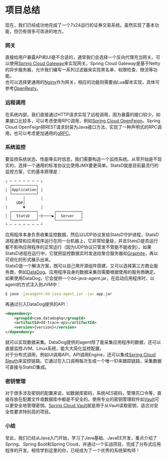 # 项目总结

现在，我们已经成功地完成了一个7x24运行的证券交易系统。虽然实现了基本功能，但仍有很多可改进的地方。
### 网关
直接给用户暴露API和UI是不合适的，通常我们会选择一个反向代理充当网关。可以使用[Spring Cloud Gateway](https://spring.io/projects/spring-cloud-gateway)来实现网关。Spring Cloud Gateway是基于Netty的异步服务器，允许我们编写一系列过滤器来实现黑名单、权限检查、限流等功能。<br />也可以选择更通用的[Nginx](https://www.nginx.com/)作为网关，相应的功能则需要由Lua脚本实现，具体可参考[OpenResty](https://openresty.org/)。
### 远程调用
在系统内部，我们直接通过HTTP请求实现了远程调用，因为暴露的接口较少。如果接口比较多，可以考虑使用RPC调用，例如[Spring Cloud OpenFeign](https://spring.io/projects/spring-cloud-openfeign)。Spring Cloud OpenFeign把REST请求封装为Java接口方法，实现了一种声明式的RPC调用。也可以考虑更加通用的[gRPC](https://grpc.io/)。
### 系统监控
要监控系统状态、性能等实时信息，我们需要构造一个监控系统。从零开始是不现实的，选择一个通用的标准协议比使用JMX要更简单。StatsD就是目前最流行的监控方案，它的基本原理是：
```
┌ ─ ─ ─ ─ ─ ─ ─ ┐
  ┌───────────┐
│ │Application│ │
  └───────────┘
│       │       │
     UDP│
│       ▼       │
  ┌───────────┐       ┌───────────┐
│ │  StatsD   │─┼────▶│  Server   │
  └───────────┘       └───────────┘
└ ─ ─ ─ ─ ─ ─ ─ ┘
```
应用程序本身负责收集监控数据，然后以UDP协议发给StatsD守护进程，StatsD进程通常和应用程序运行在同一台机器上，它非常轻量级，并且StatsD是否运行都不影响应用程序的正常运行（因为UDP协议只管发不管能不能收到）。如果StatsD进程在运行中，它就把监控数据实时发送给聚合服务器如[Graphite](https://graphite.readthedocs.io/)，再以可视化的形式展示出来。<br />StatsD是一个解决方案，既可以自己用开源组件搭建，又可以选择第三方商业服务商，例如[DataDog](https://www.datadoghq.com/)。应用程序自身的数据采集则需要根据使用的服务商确定。如果使用DataDog，它会提供一个dd-java-agent.jar，在启动应用程序时，以agent的方式注入到JVM中：
```bash
$ java -javaagent:dd-java-agent.jar -jar app.jar
```
再通过引入DataDog提供的API：
```xml
<dependency>
    <groupId>com.datadoghq</groupId>
    <artifactId>dd-trace-api</artifactId>
    <version>{version}</version>
</dependency>
```
就可以实现数据采集。DataDog提供的agent除了能采集应用程序的数据，还可以直接监控JVM、Linux系统，能大大简化监控配置。<br />对于分布式调用，例如UI调用API，API调用Engine，还可以集成[Spring Cloud Sleuth](https://spring.io/projects/spring-cloud-sleuth)来监控链路。它通过在入口调用每次生成一个唯一ID来跟踪链路，采集数据可直接与StatsD集成。
### 密钥管理
对于很多涉及密钥的配置来说，如数据库密码，系统AES密码，管理员口令等，直接存放在配置文件或数据库中都是不安全的。使用专业的密钥管理软件如[Vault](https://www.vaultproject.io/)可以更安全地管理密钥。[Spring Cloud Vault](https://spring.io/projects/spring-cloud-vault)就是用于从Vault读取密钥，适合对安全性要求特别高的项目。
### 小结
至此，我们已经从Java入门开始，学习了Java基础、JavaEE开发，重点介绍了Spring、Spring Boot和Spring Cloud，并通过一个实战项目，完成了分布式应用程序的开发。相信学到这里的你，已经成为了一个优秀的系统架构师！
